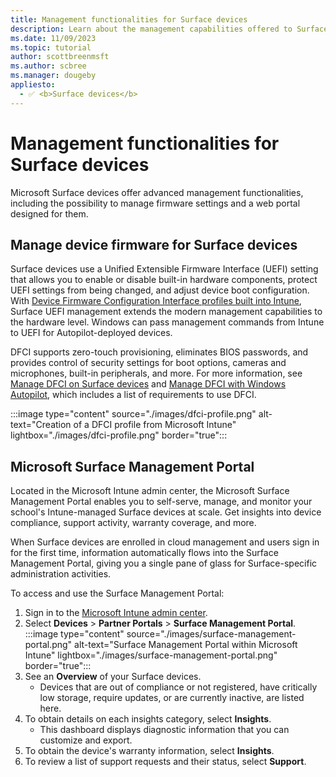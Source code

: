 ```yaml
---
title: Management functionalities for Surface devices
description: Learn about the management capabilities offered to Surface devices, including firmware management and the Surface Management Portal.
ms.date: 11/09/2023
ms.topic: tutorial
author: scottbreenmsft
ms.author: scbree
ms.manager: dougeby
appliesto: 
  - ✅ <b>Surface devices</b>
---
```


# Management functionalities for Surface devices

Microsoft Surface devices offer advanced management functionalities, including the possibility to manage firmware settings and a web portal designed for them.

## Manage device firmware for Surface devices

Surface devices use a Unified Extensible Firmware Interface (UEFI) setting that allows you to enable or disable built-in hardware components, protect UEFI settings from being changed, and adjust device boot configuration. With [Device Firmware Configuration Interface profiles built into Intune][INT-1], Surface UEFI management extends the modern management capabilities to the hardware level. Windows can pass management commands from Intune to UEFI for Autopilot-deployed devices.

DFCI supports zero-touch provisioning, eliminates BIOS passwords, and provides control of security settings for boot options, cameras and microphones, built-in peripherals, and more. For more information, see [Manage DFCI on Surface devices][SURF-1] and [Manage DFCI with Windows Autopilot][MEM-1], which includes a list of requirements to use DFCI.

:::image type="content" source="./images/dfci-profile.png" alt-text="Creation of a DFCI profile from Microsoft Intune" lightbox="./images/dfci-profile.png" border="true":::

## Microsoft Surface Management Portal

Located in the Microsoft Intune admin center, the Microsoft Surface Management Portal enables you to self-serve, manage, and monitor your school's Intune-managed Surface devices at scale. Get insights into device compliance, support activity, warranty coverage, and more.

When Surface devices are enrolled in cloud management and users sign in for the first time, information automatically flows into the Surface Management Portal, giving you a single pane of glass for Surface-specific administration activities.

To access and use the Surface Management Portal:

1. Sign in to the [Microsoft Intune admin center](https://go.microsoft.com/fwlink/?linkid=2109431).
1. Select **Devices** > **Partner Portals** > **Surface Management Portal**.
    :::image type="content" source="./images/surface-management-portal.png" alt-text="Surface Management Portal within Microsoft Intune" lightbox="./images/surface-management-portal.png" border="true":::
1. See an **Overview** of your Surface devices.
    - Devices that are out of compliance or not registered, have critically low storage, require updates, or are currently inactive, are listed here.
1. To obtain details on each insights category, select **Insights**.
    - This dashboard displays diagnostic information that you can customize and export.
1. To obtain the device's warranty information, select **Insights**.
1. To review a list of support requests and their status, select **Support**.

<!-- Reference links in article -->

[INT-1]: /intune/configuration/device-firmware-configuration-interface-windows
[MEM-1]: /mem/autopilot/dfci-management
[SURF-1]: /surface/surface-manage-dfci-guide

